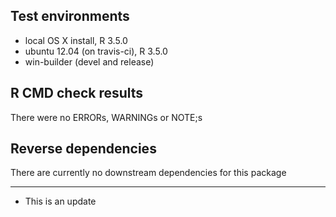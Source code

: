 ## Test environments
* local OS X install, R 3.5.0
* ubuntu 12.04 (on travis-ci), R 3.5.0
* win-builder (devel and release)

## R CMD check results
There were no ERRORs, WARNINGs or NOTE;s

## Reverse dependencies

There are currently no downstream dependencies for this package

---

* This is an update


